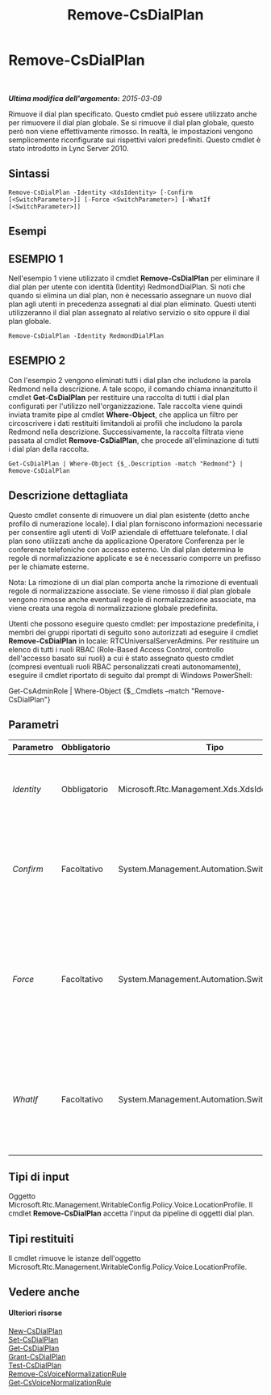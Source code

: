 ﻿---
title: Remove-CsDialPlan
TOCTitle: Remove-CsDialPlan
ms:assetid: 99845b82-1730-494a-8f47-2dec5ef177c1
ms:mtpsurl: https://technet.microsoft.com/it-it/library/Gg398791(v=OCS.15)
ms:contentKeyID: 49301417
ms.date: 08/24/2015
mtps_version: v=OCS.15
ms.translationtype: HT
---

# Remove-CsDialPlan

 

_**Ultima modifica dell'argomento:** 2015-03-09_

Rimuove il dial plan specificato. Questo cmdlet può essere utilizzato anche per rimuovere il dial plan globale. Se si rimuove il dial plan globale, questo però non viene effettivamente rimosso. In realtà, le impostazioni vengono semplicemente riconfigurate sui rispettivi valori predefiniti. Questo cmdlet è stato introdotto in Lync Server 2010.

## Sintassi

    Remove-CsDialPlan -Identity <XdsIdentity> [-Confirm [<SwitchParameter>]] [-Force <SwitchParameter>] [-WhatIf [<SwitchParameter>]]

## Esempi

## ESEMPIO 1

Nell'esempio 1 viene utilizzato il cmdlet **Remove-CsDialPlan** per eliminare il dial plan per utente con identità (Identity) RedmondDialPlan. Si noti che quando si elimina un dial plan, non è necessario assegnare un nuovo dial plan agli utenti in precedenza assegnati al dial plan eliminato. Questi utenti utilizzeranno il dial plan assegnato al relativo servizio o sito oppure il dial plan globale.

    Remove-CsDialPlan -Identity RedmondDialPlan

## ESEMPIO 2

Con l'esempio 2 vengono eliminati tutti i dial plan che includono la parola Redmond nella descrizione. A tale scopo, il comando chiama innanzitutto il cmdlet **Get-CsDialPlan** per restituire una raccolta di tutti i dial plan configurati per l'utilizzo nell'organizzazione. Tale raccolta viene quindi inviata tramite pipe al cmdlet **Where-Object**, che applica un filtro per circoscrivere i dati restituiti limitandoli ai profili che includono la parola Redmond nella descrizione. Successivamente, la raccolta filtrata viene passata al cmdlet **Remove-CsDialPlan**, che procede all'eliminazione di tutti i dial plan della raccolta.

    Get-CsDialPlan | Where-Object {$_.Description -match "Redmond"} | Remove-CsDialPlan

## Descrizione dettagliata

Questo cmdlet consente di rimuovere un dial plan esistente (detto anche profilo di numerazione locale). I dial plan forniscono informazioni necessarie per consentire agli utenti di VoIP aziendale di effettuare telefonate. I dial plan sono utilizzati anche da applicazione Operatore Conferenza per le conferenze telefoniche con accesso esterno. Un dial plan determina le regole di normalizzazione applicate e se è necessario comporre un prefisso per le chiamate esterne.

Nota: La rimozione di un dial plan comporta anche la rimozione di eventuali regole di normalizzazione associate. Se viene rimosso il dial plan globale vengono rimosse anche eventuali regole di normalizzazione associate, ma viene creata una regola di normalizzazione globale predefinita.

Utenti che possono eseguire questo cmdlet: per impostazione predefinita, i membri dei gruppi riportati di seguito sono autorizzati ad eseguire il cmdlet **Remove-CsDialPlan** in locale: RTCUniversalServerAdmins. Per restituire un elenco di tutti i ruoli RBAC (Role-Based Access Control, controllo dell'accesso basato sui ruoli) a cui è stato assegnato questo cmdlet (compresi eventuali ruoli RBAC personalizzati creati autonomamente), eseguire il cmdlet riportato di seguito dal prompt di Windows PowerShell:

Get-CsAdminRole | Where-Object {$\_.Cmdlets –match "Remove-CsDialPlan"}

## Parametri


<table>
<colgroup>
<col style="width: 25%" />
<col style="width: 25%" />
<col style="width: 25%" />
<col style="width: 25%" />
</colgroup>
<thead>
<tr class="header">
<th>Parametro</th>
<th>Obbligatorio</th>
<th>Tipo</th>
<th>Descrizione</th>
</tr>
</thead>
<tbody>
<tr class="odd">
<td><p><em>Identity</em></p></td>
<td><p>Obbligatorio</p></td>
<td><p>Microsoft.Rtc.Management.Xds.XdsIdentity</p></td>
<td><p>L'identificatore univoco del dial plan che si desidera rimuovere.</p></td>
</tr>
<tr class="even">
<td><p><em>Confirm</em></p></td>
<td><p>Facoltativo</p></td>
<td><p>System.Management.Automation.SwitchParameter</p></td>
<td><p>Viene visualizzata una richiesta di conferma prima di eseguire il comando.</p></td>
</tr>
<tr class="odd">
<td><p><em>Force</em></p></td>
<td><p>Facoltativo</p></td>
<td><p>System.Management.Automation.SwitchParameter</p></td>
<td><p>Elimina qualsiasi richiesta di conferma che, in caso contrario, sarebbe visualizzata prima di effettuare le modifiche.</p></td>
</tr>
<tr class="even">
<td><p><em>WhatIf</em></p></td>
<td><p>Facoltativo</p></td>
<td><p>System.Management.Automation.SwitchParameter</p></td>
<td><p>Descrive ciò che accadrebbe se si eseguisse il comando senza eseguirlo realmente.</p></td>
</tr>
</tbody>
</table>


## Tipi di input

Oggetto Microsoft.Rtc.Management.WritableConfig.Policy.Voice.LocationProfile. Il cmdlet **Remove-CsDialPlan** accetta l'input da pipeline di oggetti dial plan.

## Tipi restituiti

Il cmdlet rimuove le istanze dell'oggetto Microsoft.Rtc.Management.WritableConfig.Policy.Voice.LocationProfile.

## Vedere anche

#### Ulteriori risorse

[New-CsDialPlan](new-csdialplan.md)  
[Set-CsDialPlan](set-csdialplan.md)  
[Get-CsDialPlan](get-csdialplan.md)  
[Grant-CsDialPlan](grant-csdialplan.md)  
[Test-CsDialPlan](test-csdialplan.md)  
[Remove-CsVoiceNormalizationRule](remove-csvoicenormalizationrule.md)  
[Get-CsVoiceNormalizationRule](get-csvoicenormalizationrule.md)

